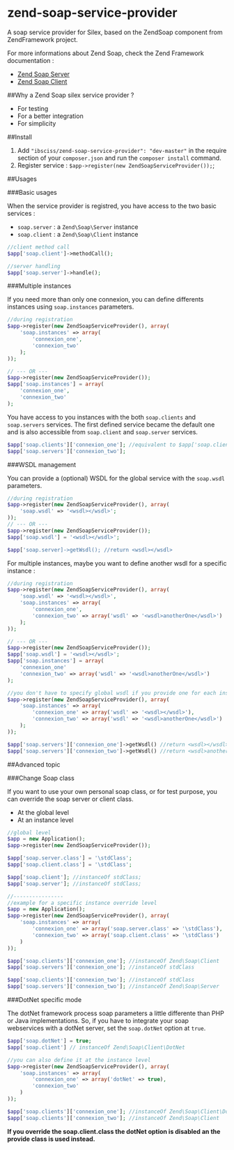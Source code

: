 zend-soap-service-provider
==========================

A soap service provider for Silex, based on the ZendSoap component from ZendFramework project.

For more informations about Zend Soap, check the Zend Framework documentation : 
* [Zend Soap Server](http://framework.zend.com/manual/2.2/en/modules/zend.soap.server.html)
* [Zend Soap Client](http://framework.zend.com/manual/2.2/en/modules/zend.soap.client.html)

##Why a Zend Soap silex service provider ?

* For testing
* For a better integration
* For simplicity

##Install

1. Add `"ibsciss/zend-soap-service-provider": "dev-master"` in the require section of your `composer.json` and run the `composer install` command.
2. Register service : `$app->register(new ZendSoapServiceProvider());`;

##Usages

###Basic usages

When the service provider is registred, you have access to the two basic services :
* `soap.server` : a `Zend\Soap\Server` instance
* `soap.client` : a `Zend\Soap\Client` instance

```php
//client method call
$app['soap.client']->methodCall();

//server handling
$app['soap.server']->handle();
```

###Multiple instances

If you need more than only one connexion, you can define differents instances using `soap.instances` parameters.

```php
//during registration
$app->register(new ZendSoapServiceProvider(), array(
    'soap.instances' => array(
        'connexion_one', 
        'connexion_two'
    );
));

// --- OR --- 
$app->register(new ZendSoapServiceProvider());
$app['soap.instances'] = array(
    'connexion_one', 
    'connexion_two'
);
```

You have access to you instances with the both `soap.clients` and `soap.servers` services.
The first defined service became the default one and is also accessible from `soap.client` and `soap.server` services.

```php
$app['soap.clients']['connexion_one']; //equivalent to $app['soap.client'];
$app['soap.servers']['connexion_two'];
```

###WSDL management

You can provide a (optional) WSDL for the global service with the `soap.wsdl` parameters.

```php
//during registration
$app->register(new ZendSoapServiceProvider(), array(
    'soap.wsdl' => '<wsdl></wsdl>';
));
// --- OR --- 
$app->register(new ZendSoapServiceProvider());
$app['soap.wsdl'] = '<wsdl></wsdl>';

$app['soap.server]->getWsdl(); //return <wsdl></wsdl>
```

For multiple instances, maybe you want to define another wsdl for a specific instance :

```php
//during registration
$app->register(new ZendSoapServiceProvider(), array(
    'soap.wsdl' => '<wsdl></wsdl>',
    'soap.instances' => array(
        'connexion_one', 
        'connexion_two' => array('wsdl' => '<wsdl>anotherOne</wsdl>')
    );
));

// --- OR --- 
$app->register(new ZendSoapServiceProvider());
$app['soap.wsdl'] = '<wsdl></wsdl>';
$app['soap.instances'] = array(
    'connexion_one'
    'connexion_two' => array('wsdl' => '<wsdl>anotherOne</wsdl>')
);

//you don't have to specify global wsdl if you provide one for each instance
$app->register(new ZendSoapServiceProvider(), array(
    'soap.instances' => array(
        'connexion_one' => array('wsdl' => '<wsdl></wsdl>'), 
        'connexion_two' => array('wsdl' => '<wsdl>anotherOne</wsdl>')
    );
));

$app['soap.servers']['connexion_one']->getWsdl() //return <wsdl></wsdl>
$app['soap.servers']['connexion_two']->getWsdl() //return <wsdl>anotherOne</wsdl>
```

##Advanced topic 

###Change Soap class

If you want to use your own personal soap class, or for test purpose, you can override the soap server or client class.
* At the global level 
* At an instance level

```php
//global level
$app = new Application();
$app->register(new ZendSoapServiceProvider());

$app['soap.server.class'] = '\stdClass';
$app['soap.client.class'] = '\stdClass';

$app['soap.client']; //instanceOf stdClass;
$app['soap.server']; //instanceOf stdClass;

//----------------
//example for a specific instance override level
$app = new Application();
$app->register(new ZendSoapServiceProvider(), array(
    'soap.instances' => array(
        'connexion_one' => array('soap.server.class' => '\stdClass'),
        'connexion_two' => array('soap.client.class' => '\stdClass')
    )
));

$app['soap.clients']['connexion_one']; //instanceOf Zend\Soap\Client
$app['soap.servers']['connexion_one']; //instanceOf stdClass

$app['soap.clients']['connexion_two']; //instanceOf stdClass
$app['soap.servers']['connexion_two']; //instanceOf Zend\Soap\Server
```

###DotNet specific mode

The dotNet framework process soap parameters a little differente than PHP or Java implementations. 
So, if you have to integrate your soap webservices with a dotNet server, set the `soap.dotNet` option at `true`.

```php
$app['soap.dotNet'] = true;
$app['soap.client'] // instanceOf Zend\Soap\Client\DotNet

//you can also define it at the instance level
$app->register(new ZendSoapServiceProvider(), array(
    'soap.instances' => array(
        'connexion_one' => array('dotNet' => true),
        'connexion_two'
    )
));

$app['soap.clients']['connexion_one']; //instanceOf Zend\Soap\Client\DotNet
$app['soap.clients']['connexion_two']; //instanceOf Zend\Soap\Client
```

**If you override the soap.client.class the dotNet option is disabled an the provide class is used instead.**